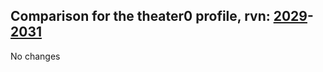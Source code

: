 ## Comparison for the theater0 profile, rvn: [2029](https://github.com/PRO100KatYT/FortniteProfileRevisions/tree/main/profiles/theater0/2029%20theater0.json)-[2031](https://github.com/PRO100KatYT/FortniteProfileRevisions/tree/main/profiles/theater0/2031%20theater0.json)

No changes
